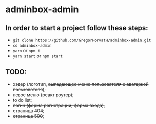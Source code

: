 # adminbox-admin

## In order to start a project follow these steps:

+ `git clone https://github.com/GregorHorvatH/adminbox-admin.git`
+ `cd adminbox-admin`
+ `yarn` or `npm i`
+ `yarn start` or `npm start`

## TODO:
- хэдер (логотип, ~~выпадающее меню пользователя с аватаркой пользователя~~);
- левое меню (реакт роутер);
- to do list;
- ~~логин (форма регистрации, форма входа)~~;
- страница 404;
- ~~страница 500~~;
